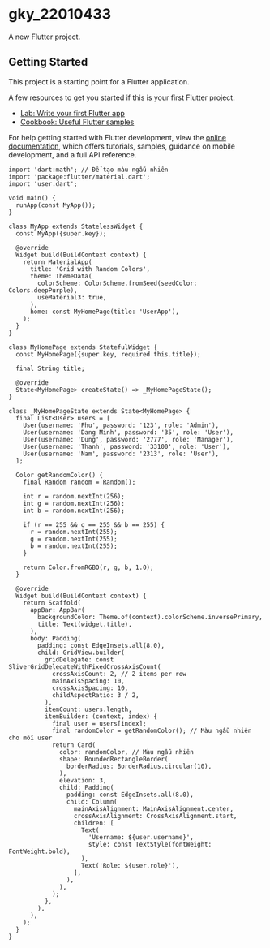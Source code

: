 # gky_22010433

A new Flutter project.

## Getting Started

This project is a starting point for a Flutter application.

A few resources to get you started if this is your first Flutter project:

- [Lab: Write your first Flutter app](https://docs.flutter.dev/get-started/codelab)
- [Cookbook: Useful Flutter samples](https://docs.flutter.dev/cookbook)

For help getting started with Flutter development, view the
[online documentation](https://docs.flutter.dev/), which offers tutorials,
samples, guidance on mobile development, and a full API reference.
```
import 'dart:math'; // Để tạo màu ngẫu nhiên
import 'package:flutter/material.dart';
import 'user.dart';

void main() {
  runApp(const MyApp());
}

class MyApp extends StatelessWidget {
  const MyApp({super.key});

  @override
  Widget build(BuildContext context) {
    return MaterialApp(
      title: 'Grid with Random Colors',
      theme: ThemeData(
        colorScheme: ColorScheme.fromSeed(seedColor: Colors.deepPurple),
        useMaterial3: true,
      ),
      home: const MyHomePage(title: 'UserApp'),
    );
  }
}

class MyHomePage extends StatefulWidget {
  const MyHomePage({super.key, required this.title});

  final String title;

  @override
  State<MyHomePage> createState() => _MyHomePageState();
}

class _MyHomePageState extends State<MyHomePage> {
  final List<User> users = [
    User(username: 'Phu', password: '123', role: 'Admin'),
    User(username: 'Dang Minh', password: '35', role: 'User'),
    User(username: 'Dung', password: '2777', role: 'Manager'),
    User(username: 'Thanh', password: '33100', role: 'User'),
    User(username: 'Nam', password: '2313', role: 'User'),
  ];

  Color getRandomColor() {
    final Random random = Random();

    int r = random.nextInt(256);
    int g = random.nextInt(256);
    int b = random.nextInt(256);

    if (r == 255 && g == 255 && b == 255) {
      r = random.nextInt(255);
      g = random.nextInt(255);
      b = random.nextInt(255);
    }

    return Color.fromRGBO(r, g, b, 1.0);
  }

  @override
  Widget build(BuildContext context) {
    return Scaffold(
      appBar: AppBar(
        backgroundColor: Theme.of(context).colorScheme.inversePrimary,
        title: Text(widget.title),
      ),
      body: Padding(
        padding: const EdgeInsets.all(8.0),
        child: GridView.builder(
          gridDelegate: const SliverGridDelegateWithFixedCrossAxisCount(
            crossAxisCount: 2, // 2 items per row
            mainAxisSpacing: 10,
            crossAxisSpacing: 10,
            childAspectRatio: 3 / 2,
          ),
          itemCount: users.length,
          itemBuilder: (context, index) {
            final user = users[index];
            final randomColor = getRandomColor(); // Màu ngẫu nhiên cho mỗi user
            return Card(
              color: randomColor, // Màu ngẫu nhiên
              shape: RoundedRectangleBorder(
                borderRadius: BorderRadius.circular(10),
              ),
              elevation: 3,
              child: Padding(
                padding: const EdgeInsets.all(8.0),
                child: Column(
                  mainAxisAlignment: MainAxisAlignment.center,
                  crossAxisAlignment: CrossAxisAlignment.start,
                  children: [
                    Text(
                      'Username: ${user.username}',
                      style: const TextStyle(fontWeight: FontWeight.bold),
                    ),
                    Text('Role: ${user.role}'),
                  ],
                ),
              ),
            );
          },
        ),
      ),
    );
  }
}

